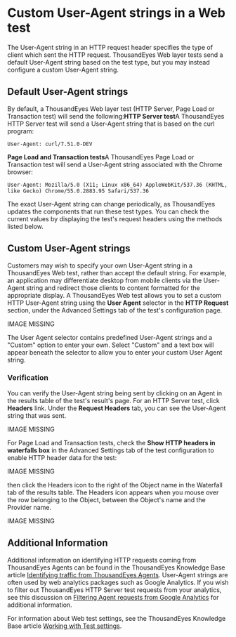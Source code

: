 # Custom User-Agent strings in a Web test

The User-Agent string in an HTTP request header specifies the type of client which sent the HTTP request.  ThousandEyes Web layer tests send a default User-Agent string based on the test type, but you may instead configure a custom User-Agent string.

## Default User-Agent strings

By default, a ThousandEyes Web layer test \(HTTP Server, Page Load or Transaction test\) will send the following:**HTTP Server test**A ThousandEyes HTTP Server test will send a User-Agent string that is based on the curl program:

```text
User-Agent: curl/7.51.0-DEV
```

 **Page Load and Transaction tests**A ThousandEyes Page Load or Transaction test will send a User-Agent string associated with the Chrome browser:

```text
User-Agent: Mozilla/5.0 (X11; Linux x86_64) AppleWebKit/537.36 (KHTML, like Gecko) Chrome/55.0.2883.95 Safari/537.36
```

The exact User-Agent string can change periodically, as ThousandEyes updates the components that run these test types. You can check the current values by displaying the test's request headers using the methods listed below.

## Custom User-Agent strings

Customers may wish to specify your own User-Agent string in a ThousandEyes Web test, rather than accept the default string. For example, an application may differentiate desktop from mobile clients via the User-Agent string and redirect those clients to content formatted for the appropriate display. A ThousandEyes Web test allows you to set a custom HTTP User-Agent string using the **User Agent** selector in the **HTTP Request** section, under the Advanced Settings tab of the test's configuration page.

IMAGE MISSING

The User Agent selector contains predefined User-Agent strings and a "Custom" option to enter your own.  Select "Custom" and a text box will appear beneath the selector to allow you to enter your custom User Agent string.

### Verification

You can verify the User-Agent string being sent by clicking on an Agent in the results table of the test's result's page.  For an HTTP Server test, click **Headers** link.  Under the **Request Headers** tab, you can see the User-Agent string that was sent.

IMAGE MISSING

For Page Load and Transaction tests, check the **Show HTTP headers in waterfalls box** in the Advanced Settings tab of the test configuration to enable HTTP header data for the test:

IMAGE MISSING

then click the Headers icon to the right of the Object name in the Waterfall tab of the results table.  The Headers icon appears when you mouse over the row belonging to the Object, between the Object's name and the Provider name.

IMAGE MISSING

## Additional Information

Additional information on identifying HTTP requests coming from ThousandEyes Agents can be found in the ThousandEyes Knowledge Base article [Identifying traffic from ThousandEyes Agents](https://success.thousandeyes.com/ViewArticle?articleIdParam=kA0E0000000CmnyKAC).  User-Agent strings are often used by web analytics packages such as Google Analytics.  If you wish to filter out ThousandEyes HTTP Server test requests from your analytics, see this discussion on [Filtering Agent requests from Google Analytics](https://success.thousandeyes.com/PublicArticlePage?articleIdParam=kA0E0000000CmnxKAC) for additional information.

For information about Web test settings, see the ThousandEyes Knowledge Base article [Working with Test settings](https://success.thousandeyes.com/ViewArticle?articleIdParam=kA0E0000000Cmn7KAC).

